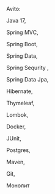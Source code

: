 Avito:

Java 17,

Spring MVC,

Spring Boot,

Spring Data,

Spring Sequrity ,

Spring Data Jpa,

Hibernate,

Thymeleaf,

Lombok,

Docker,

JUnit,

Postgres,

Maven,

Git,

Монолит
